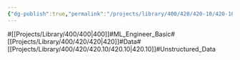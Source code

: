 ```yaml
---
{"dg-publish":true,"permalink":"/projects/library/400/420/420-10/420-10/","noteIcon":"0","created":"2024-01-29T12:44:23.945+09:00","updated":"2024-04-10T19:22:08.479+09:00"}
---
```


#[[Projects/Library/400/400\|400]]#ML_Engineer_Basic#[[Projects/Library/400/420/420\|420]]#Data#[[Projects/Library/400/420/420.10/420.10\|420.10]]#Unstructured_Data

